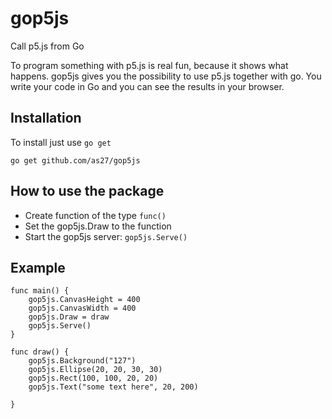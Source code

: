 # gop5js

Call p5.js from Go

To program something with p5.js is real fun, because it shows what happens. gop5js gives you the possibility to use p5.js together with go. You write your code in Go and you can see the results in your browser. 

## Installation

To install just use `go get`

    go get github.com/as27/gop5js

## How to use the package

* Create function of the type `func()`
* Set the gop5js.Draw to the function
* Start the gop5js server: `gop5js.Serve()`

## Example 

    func main() {
        gop5js.CanvasHeight = 400
        gop5js.CanvasWidth = 400
        gop5js.Draw = draw
        gop5js.Serve()
    }

    func draw() {
        gop5js.Background("127")
        gop5js.Ellipse(20, 20, 30, 30)
        gop5js.Rect(100, 100, 20, 20)
        gop5js.Text("some text here", 20, 200)

    }